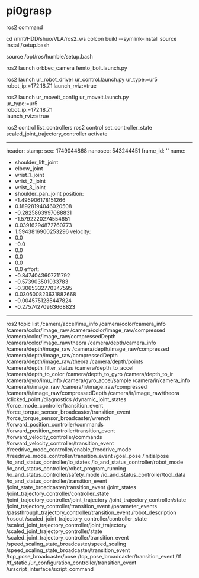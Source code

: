 # pi0grasp
ros2 command

cd /mnt/HDD/shuo/VLA/ros2_ws
colcon build --symlink-install
source install/setup.bash

source /opt/ros/humble/setup.bash

ros2 launch orbbec_camera femto_bolt.launch.py

ros2 launch ur_robot_driver ur_control.launch.py ur_type:=ur5 robot_ip:=172.18.7.1 launch_rviz:=true

ros2 launch ur_moveit_config ur_moveit.launch.py \
  ur_type:=ur5 \
  robot_ip:=172.18.7.1 \
  launch_rviz:=true

ros2 control list_controllers
ros2 control set_controller_state scaled_joint_trajectory_controller activate



---
header:
  stamp:
    sec: 1749044868
    nanosec: 543244451
  frame_id: ''
name:
- shoulder_lift_joint
- elbow_joint
- wrist_1_joint
- wrist_2_joint
- wrist_3_joint
- shoulder_pan_joint
position:
- -1.495906178151266
- 0.18928194046020508
- -0.2825863997088831
- -1.5792220274554651
- 0.03916294872760773
- 1.5943816900253296
velocity:
- 0.0
- -0.0
- 0.0
- 0.0
- 0.0
- 0.0
effort:
- -0.8474043607711792
- -0.573903501033783
- -0.3065332770347595
- 0.030500823631882668
- -0.0045751235447824
- -0.27574270963668823
---

ros2 topic list
/camera/accel/imu_info
/camera/color/camera_info
/camera/color/image_raw
/camera/color/image_raw/compressed
/camera/color/image_raw/compressedDepth
/camera/color/image_raw/theora
/camera/depth/camera_info
/camera/depth/image_raw
/camera/depth/image_raw/compressed
/camera/depth/image_raw/compressedDepth
/camera/depth/image_raw/theora
/camera/depth/points
/camera/depth_filter_status
/camera/depth_to_accel
/camera/depth_to_color
/camera/depth_to_gyro
/camera/depth_to_ir
/camera/gyro/imu_info
/camera/gyro_accel/sample
/camera/ir/camera_info
/camera/ir/image_raw
/camera/ir/image_raw/compressed
/camera/ir/image_raw/compressedDepth
/camera/ir/image_raw/theora
/clicked_point
/diagnostics
/dynamic_joint_states
/force_mode_controller/transition_event
/force_torque_sensor_broadcaster/transition_event
/force_torque_sensor_broadcaster/wrench
/forward_position_controller/commands
/forward_position_controller/transition_event
/forward_velocity_controller/commands
/forward_velocity_controller/transition_event
/freedrive_mode_controller/enable_freedrive_mode
/freedrive_mode_controller/transition_event
/goal_pose
/initialpose
/io_and_status_controller/io_states
/io_and_status_controller/robot_mode
/io_and_status_controller/robot_program_running
/io_and_status_controller/safety_mode
/io_and_status_controller/tool_data
/io_and_status_controller/transition_event
/joint_state_broadcaster/transition_event
/joint_states
/joint_trajectory_controller/controller_state
/joint_trajectory_controller/joint_trajectory
/joint_trajectory_controller/state
/joint_trajectory_controller/transition_event
/parameter_events
/passthrough_trajectory_controller/transition_event
/robot_description
/rosout
/scaled_joint_trajectory_controller/controller_state
/scaled_joint_trajectory_controller/joint_trajectory
/scaled_joint_trajectory_controller/state
/scaled_joint_trajectory_controller/transition_event
/speed_scaling_state_broadcaster/speed_scaling
/speed_scaling_state_broadcaster/transition_event
/tcp_pose_broadcaster/pose
/tcp_pose_broadcaster/transition_event
/tf
/tf_static
/ur_configuration_controller/transition_event
/urscript_interface/script_command